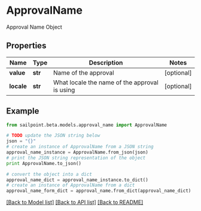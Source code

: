 # ApprovalName

Approval Name Object

## Properties

Name | Type | Description | Notes
------------ | ------------- | ------------- | -------------
**value** | **str** | Name of the approval | [optional] 
**locale** | **str** | What locale the name of the approval is using | [optional] 

## Example

```python
from sailpoint.beta.models.approval_name import ApprovalName

# TODO update the JSON string below
json = "{}"
# create an instance of ApprovalName from a JSON string
approval_name_instance = ApprovalName.from_json(json)
# print the JSON string representation of the object
print ApprovalName.to_json()

# convert the object into a dict
approval_name_dict = approval_name_instance.to_dict()
# create an instance of ApprovalName from a dict
approval_name_form_dict = approval_name.from_dict(approval_name_dict)
```
[[Back to Model list]](../README.md#documentation-for-models) [[Back to API list]](../README.md#documentation-for-api-endpoints) [[Back to README]](../README.md)


